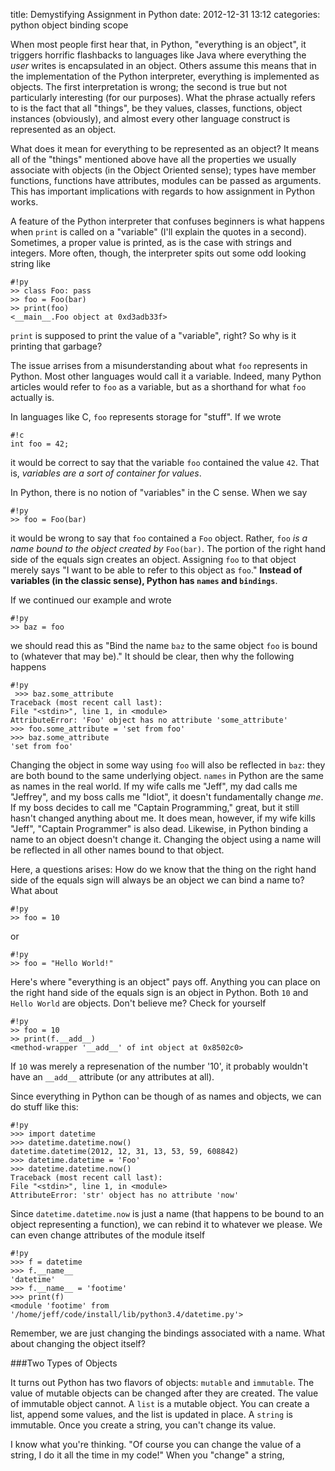 title: Demystifying Assignment in Python
date: 2012-12-31 13:12
categories: python object binding scope

When most people first hear that, in Python, "everything is an object", it triggers horrific flashbacks to languages like Java where everything the *user* writes is encapsulated in an object. Others assume this means that in the implementation of the Python interpreter, everything is implemented as objects. The first interpretation is wrong; the second is true but not particularly interesting (for our purposes). What the phrase actually refers to is the fact that all "things", be they values, classes, functions, object instances (obviously), and almost every other language construct is represented as an object. 

What does it mean for everything to be represented as an object? It means all of the "things" mentioned above have all the properties we usually associate with objects (in the Object Oriented sense); types have member functions, functions have attributes, modules can be passed as arguments. This has important implications with regards to how assignment in Python works.

A feature of the Python interpreter that confuses beginners is what happens when `print` is called on a "variable" (I'll explain the quotes in a second). Sometimes, a proper value is printed, as is the case with strings and integers. More often, though, the interpreter spits out some odd looking string like

    #!py
    >> class Foo: pass
    >> foo = Foo(bar)
    >> print(foo)
    <__main__.Foo object at 0xd3adb33f>

`print` is supposed to print the value of a "variable", right? So why is it printing that garbage?

The issue arrises from a misunderstanding about what `foo` represents in Python. Most other languages would call it a variable. Indeed, many Python articles would refer to `foo` as a variable, but as a shorthand for what `foo` actually is.

In languages like C, `foo` represents storage for "stuff". If we wrote

    #!c
    int foo = 42;

it would be correct to say that the variable `foo` contained the value `42`. That is, *variables are a sort of container for values*.

In Python, there is no notion of "variables" in the C sense. When we say 

    #!py
    >> foo = Foo(bar)

it would be wrong to say that `foo` contained a `Foo` object. Rather, `foo` *is a name bound to the object created by* `Foo(bar)`. The portion of the right hand side of the equals sign creates an object. Assigning `foo` to that object merely says "I want to be able to refer to this object as `foo`." **Instead of variables (in the classic sense), Python has `names` and `bindings`**.

If we continued our example and wrote

    #!py
    >> baz = foo

we should read this as "Bind the name `baz` to the same object `foo` is bound to (whatever that may be)." It should be clear, then why the following happens

    #!py
     >>> baz.some_attribute
    Traceback (most recent call last):
    File "<stdin>", line 1, in <module>
    AttributeError: 'Foo' object has no attribute 'some_attribute'
    >>> foo.some_attribute = 'set from foo'
    >>> baz.some_attribute
    'set from foo'
    
Changing the object in some way using `foo` will also be reflected in `baz`: they are both bound to the same underlying object. `names` in Python are the same as names in the real world. If my wife calls me "Jeff", my dad calls me "Jeffrey", and my boss calls me "Idiot", it doesn't fundamentally change *me*. If my boss decides to call me "Captain Programming," great, but it still hasn't changed anything about me. It does mean, however, if my wife kills "Jeff", "Captain Programmer" is also dead. Likewise, in Python binding a name to an object doesn't change it. Changing the object using a name will be reflected in all other names bound to that object.

Here, a questions arises: How do we know that the thing on the right hand side of the equals sign will always be an object we can bind a name to? What about

    #!py
    >> foo = 10

or

    #!py
    >> foo = "Hello World!"

Here's where "everything is an object" pays off. Anything you can place on the
right hand side of the equals sign is an object in Python. Both `10` and `Hello
World` are objects. Don't believe me? Check for yourself

    #!py
    >> foo = 10
    >> print(f.__add__)
    <method-wrapper '__add__' of int object at 0x8502c0>

If `10` was merely a represenation of the number '10', it probably wouldn't have
an `__add__` attribute (or any attributes at all).

Since everything in Python can be though of as names and objects, we can do
stuff like this:

    #!py
    >>> import datetime
    >>> datetime.datetime.now()
    datetime.datetime(2012, 12, 31, 13, 53, 59, 608842)
    >>> datetime.datetime = 'Foo'
    >>> datetime.datetime.now() 
    Traceback (most recent call last):
    File "<stdin>", line 1, in <module>
    AttributeError: 'str' object has no attribute 'now'

Since `datetime.datetime.now` is just a name (that happens to be bound to an object representing a function), we can rebind it to whatever we please. We can even change attributes of the module itself

    #!py
    >>> f = datetime
    >>> f.__name__
    'datetime'
    >>> f.__name__ = 'footime'
    >>> print(f)
    <module 'footime' from '/home/jeff/code/install/lib/python3.4/datetime.py'>

Remember, we are just changing the bindings associated with a name. What about
changing the object itself?

###Two Types of Objects

It turns out Python has two flavors of objects: `mutable` and `immutable`.
The value of mutable objects can be changed after they are created. The value of
immutable object cannot. A `list` is a mutable object. You can create a list,
append some values, and the list is updated in place. A `string` is immutable.
Once you create a string, you can't change its value. 

I know what you're thinking. "Of course you can change the value of a string, I
do it all the time in my code!" When you "change" a string, 
